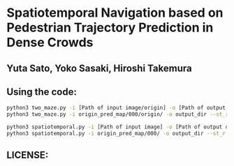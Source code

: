# Spatiotemporal Navigation based on Pedestrian Trajectory Prediction in Dense Crowds

## Yuta Sato, Yoko Sasaki, Hiroshi Takemura


## **Using the code:**

```bash
python3 two_maze.py -i [Path of input image/origin] -o [Path of output directory for simulation images] --st_r [y of a start] --st_c [x of a start] --go_r [y of a goal] --go_c [x of a goal]
python3 two_maze.py -i origin_pred_map/000/origin/ -o output_dir --st_r 270 --st_c 160 --go_r 130 --go_c 240
```

```bash
python3 spatiotemporal.py -i [Path of input image] -o [Path of output directory for simulation images] --st_r [y of a start] --st_c [x of a start] --go_r [y of a goal] --go_c [x of a goal]
python3 spatiotemporal.py -i origin_pred_map/000/ -o output_dir --st_r 270 --st_c 160 --go_r 130 --go_c 240
```

## **LICENSE:**


